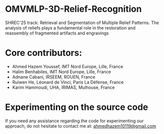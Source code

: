 # OMVMLP-3D-Relief-Recognition 
SHREC'25 track: Retrieval and Segmentation of Multiple Relief Patterns. The analysis of reliefs plays a fundamental role in the restoration and
reassembly of fragmented artifacts and engravings
# Core contributors:
* Ahmed Hazem Youssef, IMT Nord Europe, Lille, France
* Halim Benhabiles, IMT Nord Europe, Lille, France
* Adnane Cabani, IRSEEM, ROUEN, France
* Ruiwen He, Léonard de Vinci, Paris La Défense, France
* Karim Hammoudi, UHA, IRIMAS, Mulhouse, France

# Experimenting on the source code
If you need any assistance regarding the code for experimenting our approach, do not hesitate to contact me at: ahmedhazem10119@gmail.com


